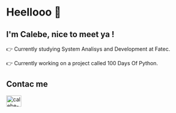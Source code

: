 # Heellooo 👋

## I'm Calebe, nice to meet ya !

:point_right: Currently studying System Analisys and Development at Fatec.

:point_right: Currently working on a project called 100 Days Of Python.

## Contac me 
<a href="https://www.linkedin.com/in/calebe-andrade/" target="_blank">
<img align="center" alt="calebe-linkedin" height="30" width="40" src="https://img.shields.io/badge/LinkedIn-0077B5?style=for-the-badge&logo=linkedin&logoColor=white" style="max-width:100%;">
</a>


<!--
**calebeandrade93/calebeandrade93** is a ✨ _special_ ✨ repository because its `README.md` (this file) appears on your GitHub profile.

Here are some ideas to get you started:

- 🔭 I’m currently working on ...
- 🌱 I’m currently learning ...
- 👯 I’m looking to collaborate on ...
- 🤔 I’m looking for help with ...
- 💬 Ask me about ...
- 📫 How to reach me: ...
- 😄 Pronouns: ...
- ⚡ Fun fact: ...
-->
